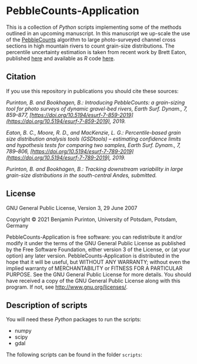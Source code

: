 # PebbleCounts-Application

This is a collection of _Python_ scripts implementing some of the methods outlined in an upcoming manuscript. In this manuscript we up-scale the use of the [PebbleCounts](https://github.com/UP-RS-ESP/PebbleCounts) algorithm to large photo-surveyed channel cross sections in high mountain rivers to count grain-size distributions. The percentile uncertainty estimation is taken from recent work by Brett Eaton, published [here](https://esurf.copernicus.org/articles/7/789/2019/esurf-7-789-2019.html) and available as _R_ code [here](https://github.com/bceaton/GSDtools).

## Citation

If you use this repository in publications you should cite these sources:

_Purinton, B. and Bookhagen, B.: Introducing PebbleCounts: a grain-sizing tool for photo surveys of dynamic gravel-bed rivers, Earth Surf. Dynam., 7, 859–877, [https://doi.org/10.5194/esurf-7-859-2019](https://doi.org/10.5194/esurf-7-859-2019), 2019._

_Eaton, B. C., Moore, R. D., and MacKenzie, L. G.: Percentile-based grain size distribution analysis tools (GSDtools) – estimating confidence limits and hypothesis tests for comparing two samples, Earth Surf. Dynam., 7, 789–806, [https://doi.org/10.5194/esurf-7-789-2019](https://doi.org/10.5194/esurf-7-789-2019), 2019._

_Purinton, B. and Bookhagen, B.: Tracking downstream variability in large grain-size distributions in the south-central Andes, submitted._


## License

GNU General Public License, Version 3, 29 June 2007

Copyright © 2021 Benjamin Purinton, University of Potsdam, Potsdam, Germany

PebbleCounts-Application is free software: you can redistribute it and/or modify it under the terms of the GNU General Public License as published by the Free Software Foundation, either version 3 of the License, or (at your option) any later version. PebbleCounts-Application is distributed in the hope that it will be useful, but WITHOUT ANY WARRANTY; without even the implied warranty of MERCHANTABILITY or FITNESS FOR A PARTICULAR PURPOSE. See the GNU General Public License for more details. You should have received a copy of the GNU General Public License along with this program. If not, see http://www.gnu.org/licenses/.


## Description of scripts

You will need these _Python_ packages to run the scripts:

* numpy
* scipy
* gdal

The following scripts can be found in the folder `scripts`:
